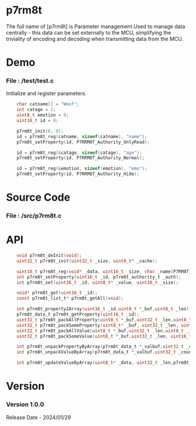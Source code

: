 # p7rm8t
The full name of [p7rm8t] is Parameter management.Used to manage data centrally - this data can be set externally to the MCU, simplifying the triviality of encoding and decoding when transmitting data from the MCU.

# Demo
### File : /test/test.c

Initialize and register parameters.

```c
    char catname[] = "Woof";
    int catage = 2;
    uint8_t emotion = 0;
    uint16_t id = 0;

    p7rm8t_init(0, 0);
    id = p7rm8t_reg(catname, sizeof(catname), "name");
    p7rm8t_setProperty(id, P7RRM8T_Authority_OnlyRead);

    id = p7rm8t_reg(&catage, sizeof(catage), "age");
    p7rm8t_setProperty(id, P7RRM8T_Authority_Normal);

    id = p7rm8t_reg(&emotion, sizeof(emotion), "emo");
    p7rm8t_setProperty(id, P7RRM8T_Authority_Hide);
```

# Source Code
### File : /src/p7rm8t.c

# API

```c
    void p7rm8t_deInit(void);
    uint32_t p7rm8t_init(uint32_t _size, uint8_t* _cache);

    uint16_t p7rm8t_reg(void* _data, uint16_t _size, char _name[P7RM8T_NAME_LENGTH]);
    int p7rm8t_setProperty(uint16_t _id, p7rm8t_authority_t _auth);
    int p7rm8t_set(uint16_t _id, uint8_t* _value, uint16_t _size);

    void* p7rm8t_get(uint16_t _id);
    const p7rm8t_list_t* p7rm8t_getAll(void);

    int p7rm8t_property2Array(uint16_t _id,uint8_t *_buf,uint8_t _len);
    p7rm8t_data_t p7rm8t_getProperty(uint16_t _id);
    uint32_t p7rm8t_packAllProperty(uint8_t *_buf,uint32_t _len,uint8_t _includehid);
    uint32_t p7rm8t_packSomeProperty(uint8_t* _buf, uint32_t _len, uint16_t *_idlist,uint16_t _count, uint8_t _includehid);
    uint32_t p7rm8t_packAllValue(uint8_t *_buf,uint32_t _len,uint8_t _includehid);
    uint32_t p7rm8t_packSomeValue(uint8_t *_buf,uint32_t _len, uint16_t *_idlist,uint16_t _count,uint8_t _includehid);

    int p7rm8t_unpackPropertyByArray(p7rm8t_data_t *_valbuf,uint32_t _count, uint8_t* _data, uint32_t _len);
    int p7rm8t_unpackValueByArray(p7rm8t_data_t *_valbuf,uint32_t _count,uint8_t* _data, uint32_t _len);

    int p7rm8t_updateValueByArray(uint8_t* _data, uint32_t _len,p7rm8t_err_t *_errlist,uint32_t _count);
```

# Version

### Version 1.0.0
Release Date - 2024/01/29
